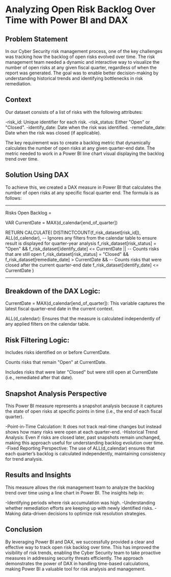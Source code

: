 # Analyzing Open Risk Backlog Over Time with Power BI and DAX

## Problem Statement

In our Cyber Security risk management process, one of the key challenges was tracking how the backlog of open risks evolved over time. 
The risk management team needed a dynamic and interactive way to visualize the number of open risks at any given fiscal quarter, regardless of when the report was generated. 
The goal was to enable better decision-making by understanding historical trends and identifying bottlenecks in risk remediation.

## Context

Our dataset consists of a list of risks with the following attributes:

-risk_id: Unique identifier for each risk.
-risk_status: Either "Open" or "Closed".
-identify_date: Date when the risk was identified.
-remediate_date: Date when the risk was closed (if applicable).

The key requirement was to create a backlog metric that dynamically calculates the number of open risks at any given quarter-end date. The metric needed to work in a Power BI line chart visual displaying the backlog trend over time.

## Solution Using DAX

To achieve this, we created a DAX measure in Power BI that calculates the number of open risks at any specific fiscal quarter end. The formula is as follows:

-------------------------------------------------------------------------------------------------------------------------------------------------------------

Risks Open Backlog = 
 
VAR CurrentDate = MAX(d_calendar[end_of_quarter])

RETURN
CALCULATE(
    DISTINCTCOUNT(f_risk_dataset[risk_id]),
    ALL(d_calendar),  -- Ignores any filters from the calendar table to ensure result is displayed for quarter-year analysis
    f_risk_dataset[risk_status] = "Open" && f_risk_dataset[identify_date] <= CurrentDate ||  -- Counts risks that are still open
    f_risk_dataset[risk_status] = "Closed" && f_risk_dataset[remediate_date] > CurrentDate &&  -- Counts risks that were closed after the current quarter-end date
    f_risk_dataset[identify_date] <= CurrentDate
)

--------------------------------------------------------------------------------------------------------------------------------------------------------------

## Breakdown of the DAX Logic:

CurrentDate = MAX(d_calendar[end_of_quarter]): This variable captures the latest fiscal quarter-end date in the current context.

ALL(d_calendar): Ensures that the measure is calculated independently of any applied filters on the calendar table.

## Risk Filtering Logic:

Includes risks identified on or before CurrentDate.

Counts risks that remain "Open" at CurrentDate.

Includes risks that were later "Closed" but were still open at CurrentDate (i.e., remediated after that date).

## Snapshot Analysis Perspective

This Power BI measure represents a snapshot analysis because it captures the state of open risks at specific points in time (i.e., the end of each fiscal quarter).

-Point-in-Time Calculation: It does not track real-time changes but instead shows how many risks were open at each quarter-end.
-Historical Trend Analysis: Even if risks are closed later, past snapshots remain unchanged, making this approach useful for understanding backlog evolution over time.
-Fixed Reporting Perspective: The use of ALL(d_calendar) ensures that each quarter’s backlog is calculated independently, maintaining consistency for trend analysis.

## Results and Insights

This measure allows the risk management team to analyze the backlog trend over time using a line chart in Power BI. The insights help in:

-Identifying periods where risk accumulation was high.
-Understanding whether remediation efforts are keeping up with newly identified risks.
-Making data-driven decisions to optimize risk resolution strategies.

## Conclusion

By leveraging Power BI and DAX, we successfully provided a clear and effective way to track open risk backlog over time. 
This has improved the visibility of risk trends, enabling the Cyber Security team to take proactive measures in addressing security threats efficiently. 
The approach demonstrates the power of DAX in handling time-based calculations, making Power BI a valuable tool for risk analysis and management.
